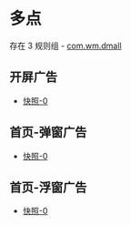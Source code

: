 # 多点

存在 3 规则组 - [com.wm.dmall](/src/apps/com.wm.dmall.ts)

## 开屏广告

- [快照-0](https://i.gkd.li/import/13197630)

## 首页-弹窗广告

- [快照-0](https://i.gkd.li/import/13197627)

## 首页-浮窗广告

- [快照-0](https://i.gkd.li/import/13197634)
